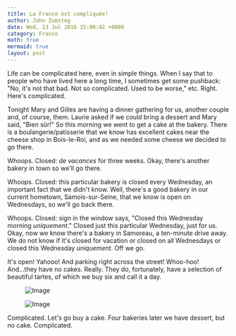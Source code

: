 ```yaml
---
title: La France est compliquée!
author: John Zumsteg
date: Wed, 13 Jul 2016 15:00:42 +0000
category: France
math: true
mermaid: true
layout: post
---
```

Life can be complicated here, even in simple things. When I say that to people who have lived here a long time, I sometimes get some pushback: "No, it's not that bad. Not so complicated. Used to be worse," etc. Right. Here's complicated.

Tonight Mary and Gilles are having a dinner gathering for us, another couple and, of course, them. Laurie asked if we could bring a dessert and Mary said, "Bien sûr!" So this morning we went to get a cake at the bakery. There is a boulangerie/patisserie that we know has excellent cakes near the cheese shop in Bois-le-Roi, and as we needed some cheese we decided to go there.

Whoops. Closed: *de vacances* for three weeks. Okay, there's another bakery in town so we'll go there.

Whoops. Closed: this particular bakery is closed every Wednesday, an important fact that we didn't know. Well, there's a good bakery in our current hometown, Samois-sur-Seine, that we know is open on Wednesdays, so we'll go back there.

Whoops. Closed: sign in the window says, "Closed this Wednesday morning *uniquement*." Closed just this particular Wednesday, just for us. Okay, now we know there's a bakery in Samoreau, a ten-minute drive away. We do not know if it's closed for vacation or closed on all Wednesdays or closed this Wednesday *uniquement*. Off we go.

It's open! Yahooo! And parking right across the street! Whoo-hoo! And...they have no cakes. Really. They do, fortunately, have a selection of beautiful tartes, of which we buy six and call it a day.

<figure>
	<img src="{{"/assets/images/2016/07/tarte_box.jpg" | prepend: site.baseurl | prepend: site.url }}" alt="Image" />
	<figcaption></figcaption>
</figure>

 <figure>
	<img src="{{"/assets/images/2016/07/Untitled-2.png" | prepend: site.baseurl | prepend: site.url }}" alt="Image" />
	<figcaption></figcaption>
</figure>



Complicated. Let's go buy a cake. Four bakeries later we have dessert, but no cake. Complicated.
